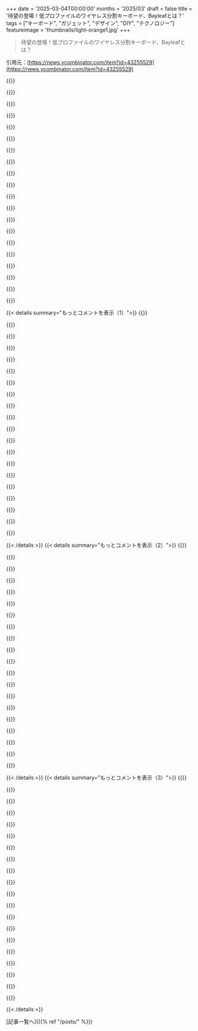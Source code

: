 +++
date = '2025-03-04T00:00:00'
months = '2025/03'
draft = false
title = '待望の登場！低プロファイルのワイヤレス分割キーボード、Bayleafとは？'
tags = ["キーボード", "ガジェット", "デザイン", "DIY", "テクノロジー"]
featureimage = 'thumbnails/light-orange1.jpg'
+++

> 待望の登場！低プロファイルのワイヤレス分割キーボード、Bayleafとは？

引用元：[https://news.ycombinator.com/item?id=43255529](https://news.ycombinator.com/item?id=43255529)

{{<matomeQuote body="これはずっとAppleが作るべきだと思ってたキーボード！UHK 60を使ってるけど、これが買えたら乗り換えるかも。特にAppleの標準レイアウトがあれば、UHKとMacBook間の切り替えでも指が再学習しなくて済むし。" userName="jacobevelyn" createdAt="2025-03-04T16:51:57" color="#785bff">}}

{{<matomeQuote body="似たようなものを探してる人には、これをおすすめ！<br>https://hellonuio.com/" userName="robenkleene" createdAt="2025-03-05T11:50:53" color="">}}

{{<matomeQuote body="似てるけど違うね。<br>https://www.zsa.io/voyager は自分のお気に入り。" userName="TheNightman" createdAt="2025-03-09T22:54:39" color="">}}

{{<matomeQuote body="わあ、ありがと！Dygma Defyを使ってるけど、これに乗り換えるかも！<br>[1] https://dygma.com/products/dygma-defy" userName="arcastroe" createdAt="2025-03-06T21:50:06" color="#ff33a1">}}

{{<matomeQuote body="おお、アドバイスありがとう！" userName="jacobevelyn" createdAt="2025-03-05T13:05:00" color="">}}

{{<matomeQuote body="自分も同じ。低プロファイルは関節に優しくて、低トラベルスイッチのおかげで早くタイプできる。少しネガティブティルトがあれば更に良し。Microsoft Sculptは、全部のエルゴ条件を満たしてたけど、品質がちょっと悪かった上に有線オプションもなかったし、もう製造中止。売却されたけど、Inc.が再販するみたい。" userName="nextos" createdAt="2025-03-04T23:42:53" color="#785bff">}}

{{<matomeQuote body="＞低プロファイルは長期的に関節に良い<br>その通り。10以上のキーボードを試して、やっと1日中使っても痛くならないものを見つけた。これがそのキーボードだよ。[1] https://www.aliexpress.com/item/1005006265944802.html<br>その写真でスキャッターキーを使用するって書いてあるけど、内部の写真はあまり役に立たなかった。" userName="jjani" createdAt="2025-03-05T09:09:45" color="#ff5733">}}

{{<matomeQuote body="自分はMS Sculpt（75%版、ラップトップに似たレイアウト）を愛用してたけど、突然壊れたのは初めての経験だった。低プロファイルが関節に優しいとは思わないけど、パームレストがないと痛めやすい。今はフルサイズのCherryスイッチのゲーミングキーボードを使ってるけど、腕が痛くないよ。" userName="vladvasiliu" createdAt="2025-03-05T10:15:20" color="">}}

{{<matomeQuote body="ワイヤレスの60v2が欲しいな。nice!nanoを使った新しいPCBを作ってみるべきかな。細かいところが難しいんだろうけど。" userName="roflchoppa" createdAt="2025-03-05T04:25:51" color="">}}

{{<matomeQuote body="素晴らしい！洗練された道具を本当に魅力的なアーティファクトに高めたね！デザインの大きな課題は、効率性と魅力的な新しさのバランスを取ることだと思う。Let’s Split v2が出た時に買ったけど、まだハンダ付けしてないな…そろそろやってみるか。" userName="seemaze" createdAt="2025-03-04T15:53:49" color="#785bff">}}

{{<matomeQuote body="次のバージョンではトラックパッドの統合を考えてみては？マウスとキーボードを行き来するのが大変で、みんなキーボード専用のインターフェースに移行しちゃうから。Kinesis Advantageの真ん中にトラックパッドをベロクロで付けて使ってるけど、今は両手でマウスを使えて、キーを離さずに指や親指をパッドに伸ばせる。分離キーボードだと、各側にトラックパッドが必要だけど、サイズが手に入りにくいね。うーん。" userName="w10-1" createdAt="2025-03-04T17:33:16" color="">}}

{{<matomeQuote body="キーの中にトラックパッドを埋め込みたいな。Jキーの下には低感度のトラックパッド、Kキーの下には高感度のトラックパッドを。" userName="jazzabeanie" createdAt="2025-03-05T00:58:24" color="">}}

{{<matomeQuote body="Jキーのトラックポイント使ったことある？W3.1時代の古いCompaqノートPCを見つけて、Jキーのマウスが意外と快適だった！トラックポイントマウスってこんなに良かったっけ？ThinkPadスタイルより好きだな。" userName="mystified5016" createdAt="2025-03-06T15:16:18" color="">}}

{{<matomeQuote body="すごいアイデア！左手で修飾キーを使って、入力かマウスクリックするの？" userName="wyre" createdAt="2025-03-05T04:58:31" color="">}}

{{<matomeQuote body="V2にトラックパッドやトラックポイントを追加することを真剣に検討中だよ。ミニマリストな見た目と感じをあまり犠牲にせずに実現したい。" userName="sgraz" createdAt="2025-03-05T09:42:25" color="#785bff">}}

{{<matomeQuote body="これを読んでとても嬉しい！なかなか話題に上がらないから。自分はErgoDox EZを使っているけど、Framework 13（Kanata付き）の方がトラックパッドで親指でナビゲートできるから便利なんだよね。" userName="JeremyBarbosa" createdAt="2025-03-04T17:43:15" color="">}}

{{<matomeQuote body="自分はErgodox EZの間にタッチパッドを付けてるけど、それでもノートのタッチパッドに比べると届きにくいけど、マウスを使うために肩を動かすよりは全然マシ。" userName="yencabulator" createdAt="2025-03-05T14:55:04" color="">}}

{{<matomeQuote body="両方のキーボードの間にKensington Expert Mouseのトラックボールを置いてみた。テント形状にすることで近くに収まるよ。" userName="mkl" createdAt="2025-03-04T21:07:43" color="">}}

{{<matomeQuote body="個人的には低いキーボードが理解できない。常に手首用のクッションが必要だから、普通の高さが一番安心。低いとクッションありでも低すぎるし、なしだと逆に高すぎて不快。" userName="danielvaughn" createdAt="2025-03-04T16:06:02" color="">}}

{{<matomeQuote body="確かに言いたいことは分かるけど、キーの高さとキーボードの高さには大きな違いがあるんだ。<br>＞正しいエルゴノミクスはキーボードを下向きに角度をつけることだよ。<br>クッションと同じ高さにキーボードを合わせれば、短い距離で指を動かせて疲れにくいかも！" userName="crazygringo" createdAt="2025-03-04T19:45:13" color="#ff5733">}}

{{< details summary="もっとコメントを表示（1）">}}
{{<matomeQuote body="キーボードの角度は腕のサポートや体勢に依存するよね。一般的に20°〜30°の傾きが理想だと思うけど、個人差もあるし。<br>スイッチもほぼ同じ移動距離のものがあるし、腕を同じテーブルで支えるじゃなければ、低いキーボードの利点があまり分からないな。" userName="luqtas" createdAt="2025-03-04T21:05:12" color="">}}

{{<matomeQuote body="それは違うよ。キーボードは常に前腕に対して下向きにすべきだよ。<br>キーボードが上向きだと、手首に負担がかかるからどんな状況でも良くない。特に怪我や障害がない限りね。" userName="crazygringo" createdAt="2025-03-04T21:16:01" color="#ff33a1">}}

{{<matomeQuote body="そうだね！多くの人が間違えているし、誤解も多いから、実際に市場でも上向きのキーボードが出回っているんだ。<br>エルゴノミクスがきちんとしたキーボードを求めるなら、ピアニストを参考にするといいよ。肘を直角に保って、まっすぐ座る。" userName="jwr" createdAt="2025-03-05T01:30:43" color="#38d3d3">}}

{{<matomeQuote body="大学のいろんな参考資料が、前腕は90°〜120°が理想としている。<br>＞また、上向きのキーボードはエルゴノミクスにとって良くないって言ってるけど、著者が指摘した別の研究をリンクするべきだったかも。" userName="luqtas" createdAt="2025-03-04T21:26:27" color="">}}

{{<matomeQuote body="そうだね、前腕を90°下で保つのが理想だよ。<br>＞キーボードが上向きになることはエルゴノミクスには良くない。<br>デスクの高さが合ってないから腕が上向きになっちゃうんだと思う。" userName="crazygringo" createdAt="2025-03-04T21:29:51" color="#ff5733">}}

{{<matomeQuote body="分かった！<br>基準を混同しただけだよ。<br>＞スラントアングルはエルゴノミクスにおいていつも推奨されているんだ。<br>研究によると、スラントが大きければ筋肉の活動が少ないんだ。" userName="luqtas" createdAt="2025-03-04T21:41:41" color="">}}

{{<matomeQuote body="大丈夫だよ、みんなの手首の痛みを減らすために頑張ってるだけだから。<br>テント形状も良いけど、実際に実行するのが難しいから、安価なキットが出てくれたらいいな。" userName="crazygringo" createdAt="2025-03-04T21:49:13" color="#38d3d3">}}

{{<matomeQuote body="完全にフラットなキーボードアクセサリーがあればいいなと思う。Macbookにフィットするようなのがあれば最高。人それぞれだけど、個人的にはこれが大きなエルゴノミクスの利点になると思う。現在の愛用のキーボードがこれに近い0.4cmの高さなんだ。3Dプリントで作れるアイデアも考えてるけど、テーブルにMacbook型のくぼみを彫ってはめ込むのもベストかも。こういうの聞いたことある？" userName="jjani" createdAt="2025-03-05T09:18:16" color="#ff5c5c">}}

{{<matomeQuote body="Ergodoxは調整可能な脚があって、角度をつけたりテント状にできるんだ。ただ、腕が自然に垂れ下がるためにはデスクをかなり低くしないといけない。自分はモーター付きの昇降デスクを使ってるけど、座るときには膝が許す限り低くするしかない。独立したキーボードトレイがあればいいけど、高さやスペースの問題が多いんだ。立ってるときは良い高さが見つけやすいよ。" userName="yencabulator" createdAt="2025-03-05T15:04:52" color="#38d3d3">}}

{{<matomeQuote body="その脚が素晴らしいと思う。どんな（スプリット）キーボードでも adhesive add-on として買えるようになったらいいな。" userName="crazygringo" createdAt="2025-03-05T15:58:15" color="">}}

{{<matomeQuote body="接着剤じゃうまく保持できないと思う。キーボードに金属のスレッドがある理由があるからね。角度を調整してナットを締めることでその角度をロックできるんだ。" userName="yencabulator" createdAt="2025-03-05T16:00:42" color="">}}

{{<matomeQuote body="色々なキーボードを試した結果、低プロフィールにも色々あるってことが分かった。大多数の低プロフィールは確かに低いけど、高さが残ってる。AppleのMagic Keyboardと比べると、K3は倍以上の高さがある。Magic Keyboardは快適で疲れないけど、K3は1、2時間も使うと疲れてくる。多くの低プロフィールは両方の短所ばかりあって、利点はないって感じ。" userName="apocalyptic0n3" createdAt="2025-03-05T14:42:08" color="#785bff">}}

{{<matomeQuote body="自分は低プロフィールキーボードが好きなんだけど、パームパッドが必要な理由が想像できない。自分は前腕がデスクに支えられてるし、手が自然にそのまま流れて打てるから、手に負担がかからない。" userName="lsaferite" createdAt="2025-03-04T20:03:44" color="">}}

{{<matomeQuote body="指の筋肉は人によって全然違うと思う。自分は極端な方かもだけど、ガラスの上でもあまり気にならないし、ラップトップのキーボードも良い妥協だと思ってる。NuPhyの低プロフィールは長時間使うと疲れるけど、ThinkPadのスタンドアロンのトラックポイントキーボードは気に入ってる。" userName="makeitdouble" createdAt="2025-03-04T17:02:43" color="#785bff">}}

{{<matomeQuote body="柔らかいキーボードは手の腱が痛くなるんだ。Appleが有線のキーボードをやめてから、余ってるやつをいくつか買ったけど、今は無線のものを使ってる。まさかAppleのキーボードがゲーミング用になるとは思わなかった。" userName="hinkley" createdAt="2025-03-04T18:29:12" color="">}}

{{<matomeQuote body="別の意見だけど、このキーボードは本棚に飾って使わなくてもいいかな。見た目はすごく良くて、作るのは素晴らしい経験だった。でも、低プロフィール、パッドなし、オルソレイアウト、テントなしは、見た目は美しいけど手が疲れる。エルゴノミクスは個々の問題だから、判断はできないけど。" userName="bee_rider" createdAt="2025-03-04T17:35:41" color="">}}

{{<matomeQuote body="＞ ...低プロフィール、パッドなし、オルソレイアウト、テントなし...<br>テントの件には同意するけど、低プロフィールには反対意見も理解できる。でも、オーソリニアはカラム型の方が手に優しいと思う。あなたはカラムじゃないのが残念なのかもしれない。<br>＞ ...エルゴノミクスは個々の問題...<br>その通りだよね！" userName="volemo" createdAt="2025-03-04T18:08:47" color="#38d3d3">}}

{{<matomeQuote body="理論上はロープロファイルが好きだけど、実際は高品質なMXプロファイルスイッチが多すぎて、ロープロファイルはちょっとお粗末。無潤滑のリニアやガリガリのブラウンクローンには戻れない。" userName="LAC-Tech" createdAt="2025-03-04T23:47:41" color="">}}

{{<matomeQuote body="同意。これだと左下と右下のキーを手のひらで押すのが難しくなるかも。それが小指の負担を減らすんだけど。楽しそうなプロジェクトには見えるけどね。" userName="__MatrixMan__" createdAt="2025-03-04T17:48:42" color="">}}

{{<matomeQuote body="お節介かもしれないけど、よく使う動作にはコーナーのキーを使わない方がいいよ。CapsLockを使ってみて。もっと良いのはホームロー修飾子を試すことだよ。" userName="volemo" createdAt="2025-03-04T18:20:26" color="">}}


{{< /details >}}
{{< details summary="もっとコメントを表示（2）">}}
{{<matomeQuote body="主な問題はエンターや記号のキー。俺はもともとエンターを隅に移動させて、手首を押す形式にした。これがいい感じ。ファームウェアで管理してるから、どのPCにでも簡単に接続できる。アドバイスには感謝するけど、もう戻れないかもな。" userName="__MatrixMan__" createdAt="2025-03-05T00:15:44" color="#785bff">}}

{{<matomeQuote body="俺も結構普通のキーボードから離れてる。36キーのスプリットで、Dvorakレイアウト。すべての特殊記号はL2に。指を休ませる位置から一番遠くなることはないから満足してる。" userName="volemo" createdAt="2025-03-05T06:09:01" color="#ff5733">}}

{{<matomeQuote body="シンプルなスプリットセットアップ、確かに見た目がいい。今はPlanckとErgodoxを併用してるけど、Planckに慣れてしまって大半のErgodoxのキーは使わなくなった。次は君のセットアップに近い感じになるかもしれないな。" userName="__MatrixMan__" createdAt="2025-03-05T06:32:36" color="">}}

{{<matomeQuote body="結局は好みに依存するよ。タイピング中は手首を浮かせて休むときは休むスタイルが一番いい。だから手首が低めのキーボードが合ってる。" userName="exitb" createdAt="2025-03-04T18:10:53" color="">}}

{{<matomeQuote body="ほんとに美しいキーボード！キーボードはすごく面白い趣味プロジェクトだよ。スコープは小さいけど、いろんなテーマに触れられるし、自分が興味を持ちたいものを選べる。" userName="klauserc" createdAt="2025-03-04T16:13:08" color="#ff5c5c">}}

{{<matomeQuote body="面白いな、カスタムキーボードにはまったのはほんの3週間前。Mill-Maxソケットは考えた？俺は80％のTKL ISOロープロファイルキーボードが好きだけど、あまり見ない。カスタムソリューションを考えているけど、時間がないんだ。" userName="sandreas" createdAt="2025-03-05T06:02:35" color="">}}

{{<matomeQuote body="カスタムキーボードにはまって三週間か。時間をかけて楽しんでね。小ロットでのPCBの発注は残念ながら高いし、特に大きいサイズだと厳しい。分割されたキーボードなら安くできるPCBがいっぱいあるよ。" userName="ValentinPearce" createdAt="2025-03-05T10:53:25" color="#38d3d3">}}

{{<matomeQuote body="エルゴノミックなスプリットキーボードには興味ないな。自分の完璧なユニコーンに出会ったけど、恥ずかしいから何かは言わないよ。ただし、いくつかのヒントはあるよ：<br>＋ 低プロファイル（Kailh）<br>＋ TKL 80％と100％<br>＋ ANSIとISOがある<br>＋ ワイヤレス<br>○ スプリットではない（個人の好みによる）<br>－ ホットスワップはできない<br>－ QMKやZMKには非対応<br><br>ホットスワップをMill-Max 7305か3305でやろうと思ってるけど、ハンダ付けが大変そうだな。" userName="sandreas" createdAt="2025-03-05T13:20:26" color="">}}

{{<matomeQuote body="OP、おめでとう！プロトタイプと製品を作るのが最高だね。<br>他のスプリットメカニカルキーボードもチェックしてみてね：<br>ZSA Voyager<br>Moergo Glove 80" userName="UI_at_80x24" createdAt="2025-03-04T15:49:37" color="">}}

{{<matomeQuote body="これは素晴らしいね。OPのキーボードに似たやつもいくつか教えるよ。<br>彼らがインスパイアされたキーボード（まだ販売されてないかも）：<br>https://old.reddit.com/r/ErgoMechKeyboards/comments/1cfg3vr/...<br>Corneish（在庫切れ）：<br>https://lowprokb.ca/products/corne-ish-zen?variant=376943319...<br><br>Unicorne：<br>https://new.boardsource.xyz/products/unicorne-LP<br>Corneishは本当に素晴らしいと思う。おそらくオープンソースでもあるんじゃないかな。" userName="cole-k" createdAt="2025-03-04T18:55:53" color="#ff5733">}}

{{<matomeQuote body="Mikefiveは俺の夢のワークキーボードだ。今使ってるやつより2つキーが多いけど、追加のキーで何かできるはず。" userName="ValentinPearce" createdAt="2025-03-05T11:05:37" color="">}}

{{<matomeQuote body="OPのキーボードとは少し違うけど、俺と同僚たちが使ってる素晴らしい製品があるよ：'Ultimate Hacking Keyboard' 60（通常UHKと呼ばれる）。俺はパームレストと最近のリサアクセサリーをつけて使ってるから、分割してテンティングして手首や前腕の緊張が少ないよ。" userName="johncalvinyoung" createdAt="2025-03-04T22:25:32" color="">}}

{{<matomeQuote body="Voyager使ってて、めっちゃ満足してるよ。たくさんタイピングしても手首が痛くならない。<br>https://imgur.com/pklEZSh<br>Ambients Silent Choc Switches（20gリニア）、worklouderのキーキャップ（Pure）" userName="tortilla" createdAt="2025-03-05T01:00:46" color="">}}

{{<matomeQuote body="注文した時はキーキャップがどうなるかわからなかったけど、説明しづらいけどストックより良い感じがする。静音スイッチでの打音も少し良いし、ストックのキーキャップには少し鈍い音があった気がする。" userName="tortilla" createdAt="2025-03-05T04:41:11" color="">}}

{{<matomeQuote body="もし機能やデザインよりもエルゴノミクスを重視するなら、Kinesis Advantage 360 Professionalを優先した方がいいかも。" userName="w10-1" createdAt="2025-03-04T17:24:14" color="">}}

{{<matomeQuote body="Glove80はKinesisにすごく似てるけど、オープンソースのZMKファームウェアとかを使ってるみたい。Kinesisはサポートしてないけど。<br>https://www.moergo.com/<br>追記：忘れてた。Advantage360 ProもZMKを使ってるみたい。どちらもエルゴノミクスを重視する人には素晴らしい選択肢だと思うよ。" userName="porkloin" createdAt="2025-03-04T17:41:08" color="#ff5733">}}

{{<matomeQuote body="もっと進化させてCharybdisにして、より純粋な形のzmkやトラックボールオプションも考えてみれば？" userName="okayishdefaults" createdAt="2025-03-05T10:46:30" color="">}}

{{<matomeQuote body="ZSA Moonlander使ってるけど、めっちゃ好き！オススメだよ！" userName="szvsw" createdAt="2025-03-04T23:51:15" color="#38d3d3">}}

{{<matomeQuote body="理想のキーボードは、黒かスペースグレーのMagic Keyboardを分割すること。これが一番近いね。普通のレイアウトに慣れ過ぎてて、オルトリニアには行けないけど、確かに見た目はスッキリしててモダンだよね。" userName="tquinn" createdAt="2025-03-04T19:16:48" color="">}}

{{<matomeQuote body="＞理想のキーボードは、黒かスペースグレーのMagic Keyboardを分割すること。”私もそう思う。こういうのを求めてる人、多いと思う。Magic Keyboardのキーは全部欲しいし、Karabinerのバインドもいくつか使ってるから、レイヤーを追加してるんだ。" userName="K7PJP" createdAt="2025-03-05T01:09:25" color="#ff33a1">}}


{{< /details >}}
{{< details summary="もっとコメントを表示（3）">}}
{{<matomeQuote body="批判：非標準レイアウト<br>- 矢印キーのブロックはどこ？Insert/Delete/Home/End/PgUp/PgDownのブロックは？<br>- 非段違いのキーはタイプしづらいし、ミスタイプが増えちゃうよ。<br>質問：<br>- nキー・ロールオーバーはありますか？<br>- オプションのワイヤーは受け入れますか？ゲームはレスポンスタイムが大事だから。プログラミングや執筆もキー遅延があるとキツいし。" userName="Executor" createdAt="2025-03-04T18:14:36" color="">}}

{{<matomeQuote body="＞矢印キーのブロックはどこ？Insert/Delete/Home/End/PgUp/PgDownのブロックは？”ナビレイヤーにあります。分割キーボードは、2つの3x5のキーグリッドと3つの親指ボタンの構成が人気で、ホールドが必要な場合もあります。すぐに慣れるし、自分好みにアレンジできるよ。Miryokuが人気の実装だよ。見た目は変かもだけど、すぐに慣れるか、自分の好みに変えられるから。" userName="cbm-vic-20" createdAt="2025-03-04T19:23:37" color="">}}

{{<matomeQuote body="アイデアは分かるけど、複数のモディファイアを使うショートカットはどれくらい快適なのかな？" userName="vladvasiliu" createdAt="2025-03-05T10:18:45" color="">}}

{{<matomeQuote body="34キーの分割キーボード使ってるけど、結構快適だよ。モディファイアは両方の半分にミラーリングしてるから、ショートカットの非モディファイアキーによって、逆の手で押す感じだね。" userName="ValentinPearce" createdAt="2025-03-05T10:56:47" color="">}}

{{<matomeQuote body="オルトリニアは標準だけど、キーボードには非伝統的なレイアウト。60%キーボードだとメインのアルファベットフルセクションだけになって、Escが~/`キーに押し込まれることもある。60%のキーボードは、ファームウェアの修正レイヤーを使用して、ファンクションキーやページアップのコントロールブロックを戻す必要があるよ。" userName="6SixTy" createdAt="2025-03-04T18:58:07" color="">}}

{{<matomeQuote body="分割キーボードにはもう戻れないと思う。オルトリニアレイアウトはレイヤーの設定を楽にしてくれるし、一時的な矢印キーとかカーソル移動ブロックも設置できるから。ZMKはnキー・ロールオーバーとレイヤーをサポートしてるよ。" userName="striking" createdAt="2025-03-04T18:19:51" color="#ff33a1">}}

{{<matomeQuote body="これらのキーボードを使うと、違う筋肉の記憶を学ぶ必要がある。その代わりに、指を無理に曲げずに快適さを得られる。もしそれが魅力的じゃないなら、わざわざ始める理由はないわ。でも、ホームポジションを中心に生活することが魅力なら、学ぶのはそんなに大変じゃないはず。たぶん数か月で慣れるよ。" userName="LAC-Tech" createdAt="2025-03-04T23:55:14" color="#785bff">}}

{{<matomeQuote body="自分専用のキーボードを一からデザインして作るなら、普通のレイアウトを期待するのは無理じゃない？全てが君のためだけの特注品なんだから。" userName="Etheryte" createdAt="2025-03-04T18:33:25" color="">}}

{{<matomeQuote body="いい書き方だね。そんなに薄いものを作るなら、はんだ付けの問題が出るのは当然だよ。標準的な管理法は、一度に全部をホットプレートでやるリフローはんだ付けなんだ。" userName="aredox" createdAt="2025-03-04T15:10:12" color="">}}

{{<matomeQuote body="ありがとう！最初はSMDステンシルと50x50mmのホットプレートでやってみたけど、大きめのホットプレートを使った方が良かったかも。ただ小型のプレートだと、はんだペーストを手動で塗るのが簡単だったんだ。まあ、このスイッチは特にホビーレベルの機器でははんだ付けが難しいからさ。" userName="sgraz" createdAt="2025-03-05T09:56:54" color="#ff5c5c">}}

{{<matomeQuote body="安い鉄の鍋に砂を入れてインダクションコンロでリフローしたら、うまくいったよ！" userName="shellfishgene" createdAt="2025-03-05T10:14:16" color="#ff5c5c">}}

{{<matomeQuote body="この動画は、ここで使われた技術とホットプレートがそのまま登場するよ。" userName="ghostly_s" createdAt="2025-03-04T18:20:49" color="">}}

{{<matomeQuote body="これめっちゃ好き！同じような経験がある。見た目はそんなに違うけど、基本的なアイデアは似てる。NuphyとPlanckが双子になる妄想したよ。予算の関係で薄さは諦めて、小ささだけを優先したんだ。FDMで作って、3Dプリント可能な基板も用意したし、フルワイヤレス体験のためにzmkを使ってる。バッテリーも1ヶ月以上持つし、稀に使うキーにはシールを貼ったカスタムキーキャップもあった。ちなみに、これがすべての用途に使えない理由は、一部の操作をするのに二本の手が必要だからなんだ。" userName="ushiocheng" createdAt="2025-03-05T03:09:47" color="#38d3d3">}}

{{<matomeQuote body="グリッドレイアウトは未来的で、アニメっぽい感じもするね。すごくかっこいいけど、スタガードレイアウトしか使ったことがないから慣れにどれくらい時間がかかるかは疑問だよ。" userName="aylmao" createdAt="2025-03-04T18:32:08" color="">}}

{{<matomeQuote body="他のコメントには、スタガードからコラム型への移行が大変だって言ってるけど、私は大丈夫だよ（月産100WPM以上で、MoonlanderからLenovo/Macbookまで使ってる）。キーボードを変える時に悩んだのは、キー配置をいじりすぎたこと。設定できるのが魅力だけど、長年のクセがあったことを忘れちゃった。これらのキーボードのデフォルトは自分の使い方に100パーセント合わないから、まずは今使っているものをそのままマッピングするといいよ。その後、徐々に自分好みに変えていけるし。また、触るタイピングができないなら、スプリットキーボードは習得が難しいと思うよ。編集：それでもコラム型の方が数字キーを一貫して押せるようになったな。" userName="isaacaggrey" createdAt="2025-03-04T19:17:50" color="#785bff">}}

{{<matomeQuote body="MacBookのキーボードからLily58のスプリットキーボードに変えたら、調整に2週間かかったよ。最初は標準キーボードで100～110wpmだったけど、スプリット初日には20～30wpmになって、1週間で60wpm、2週間で80wpmに上がった。今では140wpmだよ。標準キーボードでは、下段の人差し指と小指が自然に動かないから、速く打った時にミスが多かった。" userName="milch" createdAt="2025-03-05T04:26:09" color="#38d3d3">}}

{{<matomeQuote body="子供の頃から標準のQWERTYキーボードでタッチタイピングを習ったけど、Ergodox EZに変えたら完全に慣れるまで2年はかかったかな。慣れるのに6ヶ月～1年かかって、ミスすることが多かった。でも、それでも使う価値はあるよ！" userName="squigz" createdAt="2025-03-04T18:41:47" color="#ff5c5c">}}

{{<matomeQuote body="数週間で慣れたけど、今はPlanckが大好き！ノートパソコンのキーボードより速く打てるし、右小指でPを打つのもすごく楽。" userName="LAC-Tech" createdAt="2025-03-04T23:52:13" color="">}}

{{<matomeQuote body="気軽に試してみてほしいな。普通のキーボードからRaiseみたいなスプリットキーボードに移行するのに10分しかかからなかった。次のスプリットはDefyというカラム型で、慣れるのに3日かかった。今はカラム型もステッガード型も全く問題ないよ。ただ、変化の実感はあまりなかったかな。" userName="ciberado" createdAt="2025-03-04T21:21:50" color="">}}

{{<matomeQuote body="これめっちゃいい！私も“Let’s Split”スタイルのキーボーダーだから、ワクワクした！このレイアウトスタイル用のしっかりしたケースが少ないよね。次の生産を考えているなら、通知用のメールリストを作ってほしいな。絶対欲しい！" userName="snide" createdAt="2025-03-04T15:10:31" color="">}}


{{< /details >}}


[記事一覧へ]({{% ref "/posts/" %}})
